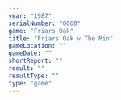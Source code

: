 ```yaml
---
year: "1987"
serialNumber: "0068" 
game: "Friars Oak"
title: "Friars Oak v The Min"
gameLocation: ""
gameDate: ""
shortReport: ""
result: ""
resultType: ""
type: "game"
---
```

